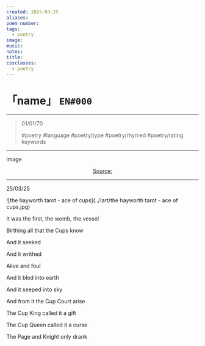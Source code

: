 ```yaml
---
created: 2025-03-25
aliases:
poem number:
tags:
  - poetry
image:
music:
notes:
title:
cssclasses:
  - poetry
---
```

# 「name」 `EN#000`

---

> 01/01/70
>  
> #poetry
> #language
> #poetry/type
> #poetry/rhymed
> #poetry/rating
> keywords

---

image

<center class="img_caption"><a href="https://" class="source-link">Source: </a></center>

---

25/03/25

  
![the hayworth tarot - ace of cups](../!art/the hayworth tarot - ace of cups.jpg)

It was the first, the womb, the vessel

Birthing all that the Cups know 

And it seeked

And it writhed

Alive and foul

And it bled into earth

And it seeped into sky

And from it the Cup Court arise

  

The Cup King called it a gift

The Cup Queen called it a curse

The Page and Knight only drank